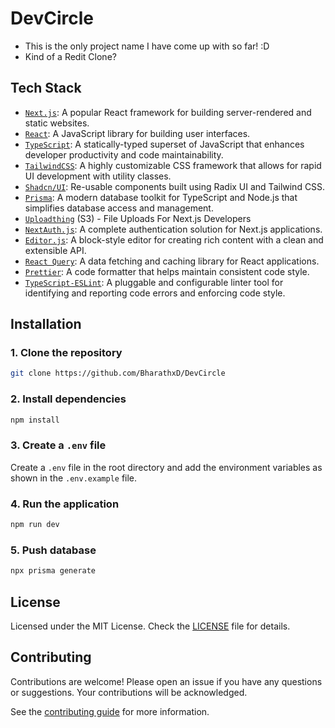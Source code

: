 # DevCircle

- This is the only project name I have come up with so far! :D
- Kind of a Redit Clone?

## Tech Stack

- [`Next.js`](https://nextjs.org/): A popular React framework for building server-rendered and static websites.
- [`React`](https://react.dev/): A JavaScript library for building user interfaces.
- [`TypeScript`](https://www.typescriptlang.org/): A statically-typed superset of JavaScript that enhances developer productivity and code maintainability.
- [`TailwindCSS`](https://tailwindcss.com/): A highly customizable CSS framework that allows for rapid UI development with utility classes.
- [`Shadcn/UI`](https://ui.shadcn.com/): Re-usable components built using Radix UI and Tailwind CSS.
- [`Prisma`](https://www.prisma.io/): A modern database toolkit for TypeScript and Node.js that simplifies database access and management.
- [`Uploadthing`](https://uploadthing.com/) (S3) - File Uploads For Next.js Developers
- [`NextAuth.js`](https://next-auth.js.org/): A complete authentication solution for Next.js applications.
- [`Editor.js`](https://editorjs.io/): A block-style editor for creating rich content with a clean and extensible API.
- [`React Query`](https://tanstack.com/query/latest): A data fetching and caching library for React applications.
- [`Prettier`](https://prettier.io/): A code formatter that helps maintain consistent code style.
- [`TypeScript-ESLint`](https://typescript-eslint.io/): A pluggable and configurable linter tool for identifying and reporting code errors and enforcing code style.

## Installation

### 1. Clone the repository

```bash
git clone https://github.com/BharathxD/DevCircle
```

### 2. Install dependencies

```bash
npm install
```

### 3. Create a `.env` file

Create a `.env` file in the root directory and add the environment variables as shown in the `.env.example` file.

### 4. Run the application

```bash
npm run dev
```

### 5. Push database

```bash
npx prisma generate
```

## License

Licensed under the MIT License. Check the [LICENSE](./LICENSE) file for details.

## Contributing

Contributions are welcome! Please open an issue if you have any questions or suggestions. Your contributions will be acknowledged.

See the [contributing guide](./CONTRIBUTING.md) for more information.
